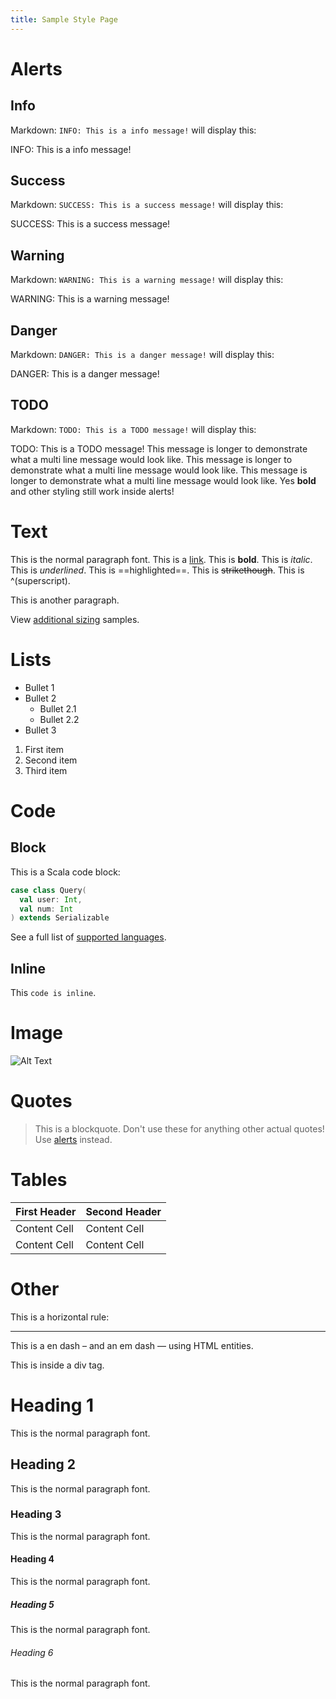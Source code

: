 ```yaml
---
title: Sample Style Page
---
```


# Alerts

## Info

Markdown: `INFO: This is a info message!` will display this:

INFO: This is a info message!

## Success

Markdown: `SUCCESS: This is a success message!` will display this:

SUCCESS: This is a success message!

## Warning

Markdown: `WARNING: This is a warning message!` will display this:

WARNING: This is a warning message!

## Danger

Markdown: `DANGER: This is a danger message!` will display this:

DANGER: This is a danger message!

## TODO

Markdown: `TODO: This is a TODO message!` will display this:

TODO: This is a TODO message!
This message is longer to demonstrate what a multi line message would look like.
This message is longer to demonstrate what a multi line message would look like.
This message is longer to demonstrate what a multi line message would look like.
Yes **bold** and other styling still work inside alerts!


# Text

This is the normal paragraph font.
This is a [link](http://google.com/).
This is **bold**.
This is *italic*.
This is _underlined_.
This is ==highlighted==.
This is ~~strikethough~~.
This is ^(superscript).

This is another paragraph.

View [additional sizing](/samples/sizing) samples.

# Lists

* Bullet 1
* Bullet 2
  * Bullet 2.1
  * Bullet 2.2
* Bullet 3

1. First item
2. Second item
3. Third item

# Code

## Block

This is a Scala code block:

```scala
case class Query(
  val user: Int,
  val num: Int
) extends Serializable

```

See a full list of [supported languages](/samples/languages).


## Inline

This `code is inline`.

# Image

![Alt Text](/images/samples/middleman.png "Title Text")


# Quotes

> This is a blockquote. Don't use these for anything other actual quotes! Use [alerts](#alerts) instead.

# Tables

| First Header  | Second Header |
| ------------- | ------------- |
| Content Cell  | Content Cell  |
| Content Cell  | Content Cell  |

# Other

This is a horizontal rule:

---

This is a en dash &ndash; and an em dash &mdash; using HTML entities.

<div>This is inside a div tag.</div>

# Heading 1

This is the normal paragraph font.

## Heading 2

This is the normal paragraph font.

### Heading 3

This is the normal paragraph font.

#### Heading 4

This is the normal paragraph font.

##### Heading 5

This is the normal paragraph font.

###### Heading 6

This is the normal paragraph font.
